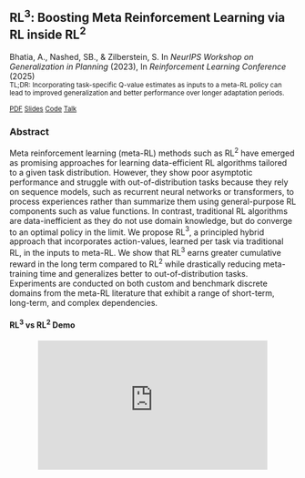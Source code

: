 ## RL$^3$: Boosting Meta Reinforcement Learning via RL inside RL$^2$

Bhatia, A., Nashed, SB., & Zilberstein, S. In _NeurIPS Workshop on Generalization in Planning_ (2023), In _Reinforcement Learning Conference_ (2025)<br> 
<small>
TL;DR: Incorporating task-specific Q-value estimates as inputs to a meta-RL policy can lead to improved generalization and better performance over longer adaptation periods.

[PDF](../files/BNZarxiv2024.pdf)
[Slides](../files/BNZgenplan23_slides.pdf)
[Code](https://github.com/bhatiaabhinav/RL3)
[Talk](https://neurips.cc/virtual/2023/79868)
</small>



### Abstract
Meta reinforcement learning (meta-RL) methods such as RL$^2$ have emerged as promising approaches for learning data-efficient RL algorithms tailored to a given task distribution. However, they show poor asymptotic performance and struggle with out-of-distribution tasks because they rely on sequence models, such as recurrent neural networks or transformers, to process experiences rather than summarize them using general-purpose RL components such as value functions. In contrast, traditional RL algorithms are data-inefficient as they do not use domain knowledge, but do converge to an optimal policy in the limit. We propose RL$^3$, a principled hybrid approach that incorporates action-values, learned per task via traditional RL, in the inputs to meta-RL. We show that RL$^3$ earns greater cumulative reward in the long term compared to RL$^2$ while drastically reducing meta-training time and generalizes better to out-of-distribution tasks. Experiments are conducted on both custom and benchmark discrete domains from the meta-RL literature that exhibit a range of short-term, long-term, and complex dependencies.




#### RL$^3$ vs RL$^2$ Demo
<p style="text-align:center">
<iframe style="center; width: 80%; height: auto; aspect-ratio: 16/9" src="https://www.youtube.com/embed/eLA_S1BQUYM" title="RL² vs RL³ Demo | RL³:  Boosting Meta RL via RL inside RL²" frameborder="0" allow="accelerometer; autoplay; clipboard-write; encrypted-media; gyroscope; picture-in-picture; web-share" allowfullscreen></iframe>
</p>


